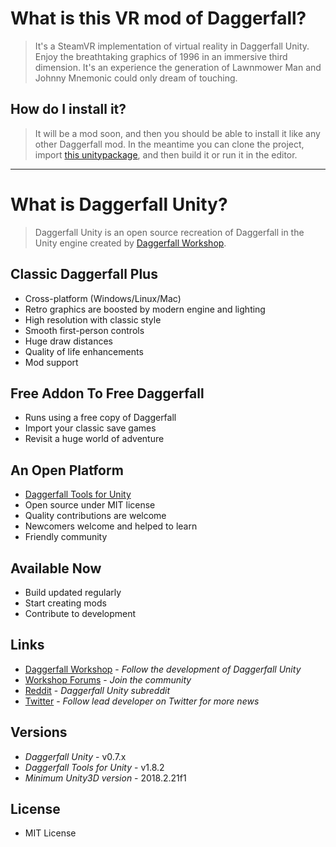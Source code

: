 # What is this VR mod of Daggerfall?

> It's a SteamVR implementation of virtual reality in Daggerfall Unity. Enjoy the breathtaking graphics of 1996 in an immersive third dimension. It's an experience the generation of Lawnmower Man and Johnny Mnemonic could only dream of touching.

## How do I install it?

> It will be a mod soon, and then you should be able to install it like any other Daggerfall mod. In the meantime you can clone the project, import [this unitypackage](https://drive.google.com/open?id=1o6Sb6RhHkBU2eBw_ebf9Pw6QwSzXdndS), and then build it or run it in the editor.

----

# What is Daggerfall Unity?

> Daggerfall Unity is an open source recreation of Daggerfall in the Unity engine created by [Daggerfall Workshop](http://www.dfworkshop.net).

## Classic Daggerfall Plus

+ Cross-platform (Windows/Linux/Mac)
+ Retro graphics are boosted by modern engine and lighting
+ High resolution with classic style
+ Smooth first-person controls
+ Huge draw distances
+ Quality of life enhancements
+ Mod support

## Free Addon To Free Daggerfall

+ Runs using a free copy of Daggerfall
+ Import your classic save games
+ Revisit a huge world of adventure

## An Open Platform

+ [Daggerfall Tools for Unity](http://www.dfworkshop.net/projects/daggerfall-tools-for-unity/features/)
+ Open source under MIT license
+ Quality contributions are welcome
+ Newcomers welcome and helped to learn
+ Friendly community

## Available Now

+ Build updated regularly
+ Start creating mods
+ Contribute to development

## Links

+ [Daggerfall Workshop](http://www.dfworkshop.net/) - *Follow the development of Daggerfall Unity*
+ [Workshop Forums](http://forums.dfworkshop.net/) - *Join the community*
+ [Reddit](https://www.reddit.com/r/daggerfallunity) - *Daggerfall Unity subreddit*
+ [Twitter](https://twitter.com/gav_clayton) - *Follow lead developer on Twitter for more news*

## Versions
+ *Daggerfall Unity* - v0.7.x
+ *Daggerfall Tools for Unity* - v1.8.2
+ *Minimum Unity3D version* - 2018.2.21f1

## License

+ MIT License
